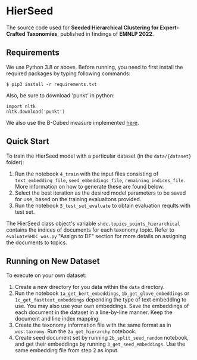 # HierSeed

The source code used for **Seeded Hierarchical Clustering for Expert-Crafted Taxonomies**, published in findings of **EMNLP 2022**.

## Requirements
We use Python 3.8 or above. Before running, you need to first install the required packages by typing following commands:

```console
$ pip3 install -r requirements.txt
```

Also, be sure to download 'punkt' in python:
```
import nltk
nltk.download('punkt')
```
We also use the B-Cubed measure implemented [here](https://github.com/m-wiesner/BCUBED).


## Quick Start
To train the HierSeed model with a particular dataset (in the `data/{dataset}` folder):

1. Run the notebook `4_train` with the input files consisting of `text_embedding_file`, `seed_embeddings_file`, `remaining_indices_file`. More information on how to generate these are found below.
2. Select the best iteration as the desired model parameters to be saved for use, based on the training evaluaitons provided.
3. Run the notebook `5_test_set_evaluate` to obtain evaluation reqults with test set.

The HierSeed class object's variable `shdc.topics_points_hierarchical` contains the indices of documents for each taxonomy topic. Refer to `evaluateSHDC_wos.py` "Assign to DF" section for more details on assigning the documents to topics.


## Running on New Dataset
To execute on your own dataset:
1. Create a new directory for you data within the `data` directory.
2. Run the notebook `1a_get_bert_embeddings`, `1b_get_glove_embeddings` or `1c_get_fasttext_embeddings` depending the type of text embedding to use. You may also use your own embeddings. Save the embeddings of each document in the dataset in a line-by-line manner. Keep the document and line index mapping.
3. Create the taxonomy information file with the same format as in `wos.taxnomy`. Run the `2a_get_hierarchy` notebook.
4. Create seed document set by running `2b_split_seed_random` notebook, and get their embeddings by running `3_get_seed_embeddings`. Use the same embedding file from step 2 as input.
